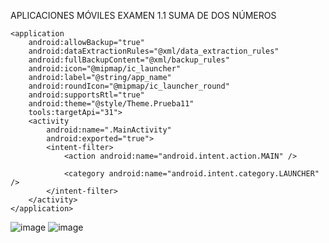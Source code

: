 APLICACIONES MÓVILES EXAMEN 1.1 
SUMA DE DOS NÚMEROS 

<?xml version="1.0" encoding="utf-8"?>
<manifest xmlns:android="http://schemas.android.com/apk/res/android"
    xmlns:tools="http://schemas.android.com/tools">

    <application
        android:allowBackup="true"
        android:dataExtractionRules="@xml/data_extraction_rules"
        android:fullBackupContent="@xml/backup_rules"
        android:icon="@mipmap/ic_launcher"
        android:label="@string/app_name"
        android:roundIcon="@mipmap/ic_launcher_round"
        android:supportsRtl="true"
        android:theme="@style/Theme.Prueba11"
        tools:targetApi="31">
        <activity
            android:name=".MainActivity"
            android:exported="true">
            <intent-filter>
                <action android:name="android.intent.action.MAIN" />

                <category android:name="android.intent.category.LAUNCHER" />
            </intent-filter>
        </activity>
    </application>

</manifest>


![image](https://github.com/Lesli16/Examen1.1/assets/133244295/f6cdb609-b572-47e1-810e-1d9ceb556af3)
![image](https://github.com/Lesli16/Examen1.1/assets/133244295/84202022-f9be-497d-9450-f973c1a5209c)
